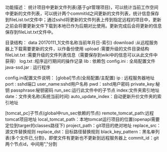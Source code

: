 功能描述：
	统计项目中更新文件列表(基于git管理项目)，可以统计当前工作空间中更新的文件列表，可以统计两个commitId之间更新的文件列表，统计信息保存到fileList.txt文件中；通过sshd将更新的文件列表上传到指定远程的项目中，更新之前会将要更新文件下载到本地已作为后期对比使用。更新完成后会将更新的信息保存到fileList.txt文件中。

目录结构：
	data
		20170111_1(文件名称当前年月日-索引)
			download		:从远程服务器上下载需要更新的文件，以作备份使用
			upload			:需要升级的文件目录结构
			fileList.txt	:需要升级的文件列表信息（需要保存到wiki中的信息可以从此文件中获得）
			log.txt			:程序运行期间的操作记录
	lib				:	依赖包
	config.ini		:	全局配置文件
	java-ssd.jar	:	运行程序
	

config.ini配置文件说明：
[global]节点(全局配置/主配置)
ip		:	远程服务器地址
port	: 	sshd端口
user_name:sshd用户名称
pwd：sshd用户密码
private_key:秘钥
passphrase:秘钥密码
run_sec:运行此文件中的子节点
index:文件夹索引地址
date：文件夹名称(系统当前时间)
auto_update_index：自动更新升价文件夹的索引地址

[tomcat_pc]子节点(global中run_sec依赖的节点)
remote_tomcat_path:远程tomcat项目地址
local_tomcat_path：本地tomcat运行项目的位置(openapi需要定位到targer的classes路径下)
project_path：git项目的绝对地址
replace_src：源文件替换规则
replace_dst：目标路径替换规则
black_key_pattern：黑名单列表(多个文件已,分割)，即使文件有更新也不更新到远程服务器上
commit_id：git两个节点id，中间用","分割


